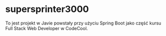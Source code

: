 # supersprinter3000
To jest projekt w Javie powstały przy użyciu Spring Boot jako część kursu Full Stack Web Developer w CodeCool.
